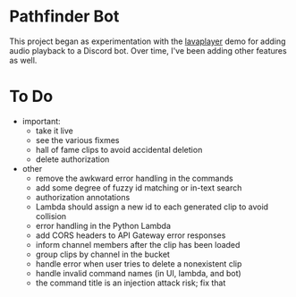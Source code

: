 # Pathfinder Bot
This project began as experimentation with the [lavaplayer](https://github.com/sedmelluq/lavaplayer/tree/master/demo-jda)
demo for adding audio playback to a Discord bot. Over time, I've been adding other features as well.

# To Do
* important:
    * take it live
    * see the various fixmes
    * hall of fame clips to avoid accidental deletion
    * delete authorization
* other
    * remove the awkward error handling in the commands
    * add some degree of fuzzy id matching or in-text search
    * authorization annotations
    * Lambda should assign a new id to each generated clip to avoid collision
    * error handling in the Python Lambda
    * add CORS headers to API Gateway error responses
    * inform channel members after the clip has been loaded
    * group clips by channel in the bucket
    * handle error when user tries to delete a nonexistent clip
    * handle invalid command names (in UI, lambda, and bot)
    * the command title is an injection attack risk; fix that